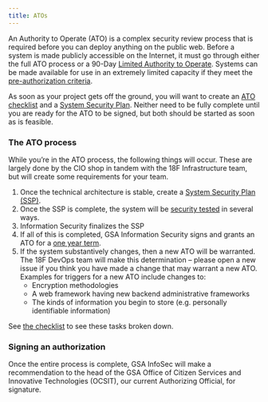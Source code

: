 ```yaml
---
title: ATOs
---
```


An Authority to Operate (ATO) is a complex security review process that is required before you can deploy anything on the public web. Before a system is made publicly accessible on the Internet, it must go through either the full ATO process or a 90-Day [Limited Authority to Operate](types/). Systems can be made available for use in an extremely limited capacity if they meet the [pre-authorization criteria](types/#pre-authorization).

As soon as your project gets off the ground, you will want to create an [ATO checklist](checklist/) and a [System Security Plan](ssp/). Neither need to be fully complete until you are ready for the ATO to be signed, but both should be started as soon as is feasible.

### The ATO process

While you’re in the ATO process, the following things will occur. These are largely done by the CIO shop in tandem with the 18F Infrastructure team, but will create some requirements for your team.

1. Once the technical architecture is stable, create a [System Security Plan (SSP)](ssp/).
1. Once the SSP is complete, the system will be [security tested](../ato/testing/) in several ways.
1. Information Security finalizes the SSP
1. If all of this is completed, GSA Information Security signs and grants an ATO for a [one year term](types/#year-authorization).
1. If the system substantively changes, then a new ATO will be warranted. The 18F DevOps team will make this determination – please open a new issue if you think you have made a change that may warrant a new ATO. Examples for triggers for a new ATO include changes to:
    * Encryption methodologies
    * A web framework having new backend administrative frameworks
    * The kinds of information you begin to store (e.g. personally identifiable information)

See [the checklist](checklist/) to see these tasks broken down.

### Signing an authorization

Once the entire process is complete, GSA InfoSec will make a recommendation to the head of the GSA Office of Citizen Services and Innovative Technologies (OCSIT), our current Authorizing Official, for signature.
